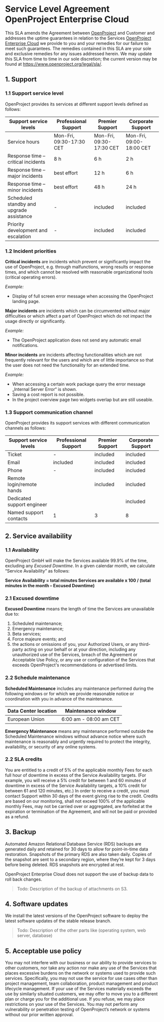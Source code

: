 # Service Level Agreement OpenProject Enterprise Cloud

This SLA amends the Agreement between [OpenProject](https://www.openproject.org/legal/imprint) and Customer and addresses the uptime guarantees in relation to the Services [OpenProject Enterprise Cloud](https://www.openproject.org/hosting/) we provide to you and your remedies for our failure to meet such guarantees. The remedies contained in this SLA are your sole and exclusive remedies for any issues addressed herein. We may update this SLA from time to time in our sole discretion; the current version may be found at https://www.openproject.org/legal/sla/.

## 1. Support

### 1.1 Support service level 

 OpenProject provides its services at different support levels defined as follows:

| Support service levels                   | Professional Support     | Premier Support          | Corporate Support        |
| ---------------------------------------- | ------------------------ | ------------------------ | ------------------------ |
| Service hours                            | Mon-Fri, 09:30-17:30 CET | Mon-Fri, 09:30-17:30 CET | Mon-Fri, 09:00-18:00 CET |
| Response time – critical incidents       | 8 h                      | 6 h                      | 2 h                      |
| Response time – major incidents          | best effort              | 12 h                     | 6 h                      |
| Response time – minor incidents          | best effort              | 48 h                     | 24 h                     |
| Scheduled standby and upgrade assistance | -                        | included                 | included                 |
| Priority development and escalation      | -                        | included                 | included                 |

### 1.2 Incident priorities

**Critical incidents** are incidents which prevent or significantly impact the use of OpenProject, e.g. through malfunctions, wrong results or response times, and which cannot be resolved with reasonable organizational tools (critical operating errors).

*Example:*

- Display of full screen error message when accessing the OpenProject landing page.

**Major incidents** are incidents which can be circumvented without major difficulties or which affect a part of OpenProject which do not impact the usage directly or significantly.

*Example:*

- The OpenProject application does not send any automatic email notifications.

**Minor incidents** are incidents affecting functionalities which are not frequently relevant for the users and which are of little importance so that the user does not need the functionality for an extended time.

*Example:*

- When accessing a certain work package query the error message „Internal Server Error“ is shown.
- Saving a cost report is not possible. 
- In the project overview page two widgets overlap but are still useable.

### 1.3 Support communication channel 

 OpenProject provides its support services with different communication channels as follows: 

| Support service levels     | Professional Support | Premier Support | Corporate Support |
| -------------------------- | -------------------- | --------------- | ----------------- |
| Ticket                     | -                    | included        | included          |
| Email                      | included             | included        | included          |
| Phone                      | -                    | included        | included          |
| Remote login/remote hands  |                      | included        | included          |
| Dedicated support engineer |                      |                 | included          |
| Named support contacts     | 1                    | 3               | 8                 |

## 2. Service availability

### 1.1 Availability 

OpenProject GmbH will make the Services available 99.9% of the time, excluding any *Excused Downtime*. In a given calendar month, we calculate “Service Availability” as follows:

**Service Availability = total minutes Services are available x 100 / (total minutes in the month – Excused Downtime)**

### 2.1 Excused downtime

**Excused Downtime** means the length of time the Services are unavailable due to:

1. Scheduled maintenance;
2. Emergency maintenance;
3. Beta services;
4. Force majeure events; and
5. the actions or omissions of you, your Authorized Users, or any third-party acting on your behalf or at your direction, including any unauthorized use of the Services, breach of the Agreement or Acceptable Use Policy, or any use or configuration of the Services that exceeds OpenProject's recommendations or advertised limits.

### 2.2 Schedule maintenance

**Scheduled Maintenance** includes any maintenance performed during the following windows or for which we provide reasonable notice or coordination with you in advance of the maintenance.

| **Data Center location** | **Maintenance window** |
| ------------------------ | ---------------------- |
| European Union           | 6:00 am - 08:00 am CET |

**Emergency Maintenance** means any maintenance performed outside the Scheduled Maintenance windows without advance notice where such maintenance is reasonably and urgently required to protect the integrity, availability, or security of any online systems.

### 2.2 SLA credits

You are entitled to a credit of 5% of the applicable monthly Fees for each full hour of downtime in excess of the Service Availability targets. (For example, you will receive a 5% credit for between 1 and 60 minutes of downtime in excess of the Service Availability targets, a 10% credit for between 61 and 120 minutes, etc.) In order to receive a credit, you must contact Support within 30 days of the event giving rise to the credit. Credits are based on our monitoring, shall not exceed 100% of the applicable monthly Fees, may not be carried over or aggregated, are forfeited at the expiration or termination of the Agreement, and will not be paid or provided as a refund.

## 3. Backup

Automated Amazon Relational Database Service (RDS) backups are generated daily and retained for 30 days to allow for point-in-time data restoration. Snapshots of the primary RDS are also taken daily. Copies of the snapshot are sent to a secondary region, where they’re kept for 3 days before being deleted. RDS snapshots are encrypted at rest. 

OpenProject Enterprise Cloud does not support the use of backup data to roll back changes.

> Todo: Description of the backup of attachments on S3.

## 4. Software updates

We install the latest versions of the OpenProject software to deploy the latest software updates of the stable release branch.

> Todo: Description of the other parts like (operating system, web server, database)

## 5. Acceptable use policy

You may not interfere with our business or our ability to provide services to other customers, nor take any action nor make any use of the Services that places excessive burdens on the network or systems used to provide such services. Specifically, you may not use the service for use cases other than project management, team collaboration, product management and product lifecycle management. If your use of the Services materially exceeds the use by similarly situated customers, we may offer to move you to a different plan or charge you for the additional use. If you refuse, we may place restrictions on your use of the Services. You may not perform any vulnerability or penetration testing of OpenProject’s network or systems without our prior written approval.